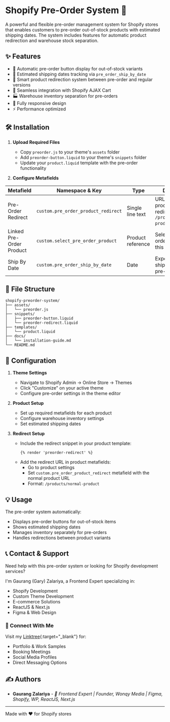 # Shopify Pre-Order System 🚀

A powerful and flexible pre-order management system for Shopify stores that enables customers to pre-order out-of-stock products with estimated shipping dates. The system includes features for automatic product redirection and warehouse stock separation.

## ✨ Features

- 🔄 Automatic pre-order button display for out-of-stock variants
- 📅 Estimated shipping dates tracking via `pre_order_ship_by_date`
- 🔀 Smart product redirection system between pre-order and regular versions
- 🛒 Seamless integration with Shopify AJAX Cart
- 🏭 Warehouse inventory separation for pre-orders
- 📱 Fully responsive design
- ⚡ Performance optimized

## 🛠️ Installation

1. **Upload Required Files**
   - Copy `preorder.js` to your theme's `assets` folder
   - Add `preorder-button.liquid` to your theme's `snippets` folder
   - Update your `product.liquid` template with the pre-order functionality

2. **Configure Metafields**

| Metafield | Namespace & Key | Type | Description |
|-----------|----------------|------|-------------|
| Pre-Order Redirect | `custom.pre_order_product_redirect` | Single line text | URL of the normal product for redirection (e.g., `/products/normal-product`) |
| Linked Pre-Order Product | `custom.select_pre_order_product` | Product reference | Select the pre-order version of this product |
| Ship By Date | `custom.pre_order_ship_by_date` | Date | Expected shipping date for pre-order items |

## 📁 File Structure

```
shopify-preorder-system/
├── assets/
│   └── preorder.js
├── snippets/
│   ├── preorder-button.liquid
│   └── preorder-redirect.liquid
├── templates/
│   └── product.liquid
├── docs/
│   └── installation-guide.md
└── README.md
```

## 🔧 Configuration

1. **Theme Settings**
   - Navigate to Shopify Admin → Online Store → Themes
   - Click "Customize" on your active theme
   - Configure pre-order settings in the theme editor

2. **Product Setup**
   - Set up required metafields for each product
   - Configure warehouse inventory settings
   - Set estimated shipping dates

3. **Redirect Setup**
   - Include the redirect snippet in your product template:
     ```liquid
     {% render 'preorder-redirect' %}
     ```
   - Add the redirect URL in product metafields:
     - Go to product settings
     - Set `custom.pre_order_product_redirect` metafield with the normal product URL
     - Format: `/products/normal-product`

## 💡 Usage

The pre-order system automatically:
- Displays pre-order buttons for out-of-stock items
- Shows estimated shipping dates
- Manages inventory separately for pre-orders
- Handles redirections between product variants

## 📞 Contact & Support

Need help with this pre-order system or looking for Shopify development services?

I'm Gaurang (Gary) Zalariya, a Frontend Expert specializing in:
- Shopify Development
- Custom Theme Development
- E-commerce Solutions
- ReactJS & Next.js
- Figma & Web Design

### 🔗 Connect With Me
Visit my [Linktree](https://linktr.ee/gaurangzalariya){:target="_blank"} for:
- Portfolio & Work Samples
- Booking Meetings
- Social Media Profiles
- Direct Messaging Options

## ✍️ Authors

- **Gaurang Zalariya** - *🚀 Frontend Expert | Founder, Wonqy Media | Figma, Shopify, WP, ReactJS, Next.js*

---

Made with ❤️ for Shopify stores